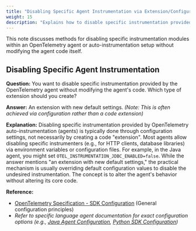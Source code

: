 ```yaml
---
title: "Disabling Specific Agent Instrumentation via Extension/Configuration"
weight: 15
description: "Explains how to disable specific instrumentation provided by an OpenTelemetry agent/auto-instrumentation."
---
```


This note discusses methods for disabling specific instrumentation modules within an OpenTelemetry agent or auto-instrumentation setup without modifying the agent code itself.

## Disabling Specific Agent Instrumentation

**Question:**
You want to disable specific instrumentation provided by the OpenTelemetry agent without modifying the agent's code. Which type of extension should you create?

**Answer:**
An extension with new default settings. *(Note: This is often achieved via configuration rather than a code extension)*

**Explanation:**
Disabling specific instrumentation provided by OpenTelemetry auto-instrumentation (agents) is typically done through configuration settings, not necessarily by creating a code "extension". Most agents allow disabling specific instrumenters (e.g., for HTTP clients, database libraries) via environment variables or configuration files. For example, in the Java agent, you might set `OTEL_INSTRUMENTATION_JDBC_ENABLED=false`. While the answer mentions "an extension with new default settings," the practical mechanism is usually overriding default configuration values to disable the undesired instrumentation. The concept is to alter the agent's behavior without altering its core code.

**Reference:**

* [OpenTelemetry Specification - SDK Configuration](https://opentelemetry.io/docs/specs/otel/configuration/sdk-configuration/) (General configuration principles)
* *Refer to specific language agent documentation for exact configuration options (e.g., [Java Agent Configuration](https://opentelemetry.io/docs/languages/java/automatic/agent-config/), [Python SDK Configuration](https://opentelemetry.io/docs/languages/python/automatic/configuration/))*
